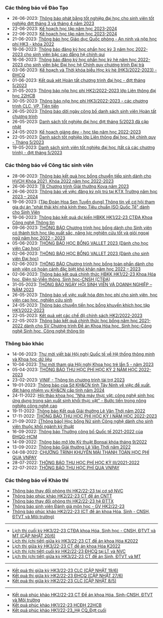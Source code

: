 ### Các thông báo về Đào Tạo
 - 26-06-2023: [Thông báo phát bằng tốt nghiệp đại học cho sinh viên tốt nghiệp đợt tháng 3 và tháng 4 năm 2023](https://www.hcmus.edu.vn/component/content/article/189-phong-dao-tao/thong-bao-he-chinh-quy/tot-nghiep/5059-thong-bao-phat-bang-tot-nghiep-dai-hoc-cho-sinh-vien-tot-nghiep-dot-thang-3-va-thang-4-nam-2023?Itemid=437)
 - 22-06-2023: [Kế hoạch học tập năm học 2023-2024](https://www.hcmus.edu.vn/component/content/article/191-phong-dao-tao/thong-bao-he-chinh-quy/thong-bao-khac/5054-ke-hoach-hoc-tap-nam-hoc-2023-2024?Itemid=437)
 - 22-06-2023: [Kế hoạch học tập năm học 2023-2024](https://www.hcmus.edu.vn/component/content/article/213-phong-dao-tao/ke-hoach-hoc-tap/5053-ke-hoach-hoc-tap-nam-hoc-2023-2024?Itemid=437)
 - 21-06-2023: [Thông báo học Giáo dục Quốc phòng - An ninh và nộp học phí HK3 - khóa 2022](https://www.hcmus.edu.vn/component/content/article/194-phong-dao-tao/thong-bao-lien-thong-dai-hoc/hoc-phi_lt/5052-thong-bao-hoc-giao-duc-quoc-phong-an-ninh-va-nop-hoc-phi-hk3-khoa-2022?Itemid=437)
 - 19-06-2023: [Thông báo đăng ký học phần học kỳ 3 năm học 2022-2023 cho sinh viên bậc cao đẳng hệ chính qui](https://www.hcmus.edu.vn/component/content/article/200-phong-dao-tao/thong-bao-he-cao-dang/dang-ky-hoc-phan_cd/5051-thong-bao-dang-ky-hoc-phan-hoc-ky-3-nam-hoc-2022-2023-cho-sinh-vien-bac-cao-dang-he-chinh-qui?Itemid=437)
 - 16-06-2023: [Thông báo đăng ký học phần học kỳ hè năm học 2022-2023  cho sinh viên bậc Đại học hệ Chính quy chương trình Đại trà](https://www.hcmus.edu.vn/component/content/article/186-phong-dao-tao/thong-bao-he-chinh-quy/dang-ky-hoc-phan/5045-thong-bao-dang-ky-hoc-phan-hoc-ky-he-nam-hoc-2022-2023-cho-sinh-vien-bac-dai-hoc-he-chinh-quy-chuong-trinh-dai-tra?Itemid=437)
 - 03-06-2023: [Kế hoạch và Thời khóa biểu Học kỳ hè (HK3/2022-2023) - ĐHCQ](https://www.hcmus.edu.vn/component/content/article/184-phong-dao-tao/thong-bao-he-chinh-quy/thoi-khoa-bieu/5030-ke-hoach-va-thoi-khoa-bieu-hoc-ky-he-hk3-2022-2023-dhcq?Itemid=437)
 - 01-06-2023: [Kết quả xét Hoàn tất chương trình đại học - đợt tháng 5/2023](https://www.hcmus.edu.vn/component/content/article/190-phong-dao-tao/thong-bao-he-chinh-quy/hoan-tat-chuong-trinh/5024-ket-qua-xet-hoan-tat-chuong-trinh-dai-hoc-dot-thang-5-2023?Itemid=437)
 - 31-05-2023: [Thông báo nộp học phí HK2/2022-2023 lớp Liên thông đại học 22HCB](https://www.hcmus.edu.vn/component/content/article/194-phong-dao-tao/thong-bao-lien-thong-dai-hoc/hoc-phi_lt/5022-thong-bao-nop-hoc-phi-hk2-2022-2023-lop-lien-thong-dai-hoc-22hcb?Itemid=437)
 - 30-05-2023: [Thông báo nộp học phí HK3/2022-2023 - các chương trình CLC, VP, Tiên tiến](https://www.hcmus.edu.vn/component/content/article/187-phong-dao-tao/thong-bao-he-chinh-quy/hoc-phi/5020-thong-bao-nop-hoc-phi-hk3-2022-2023-cac-chuong-trinh-clc-vp-tien-tien?Itemid=437)
 - 26-05-2023: [Thông báo dời ngày công bố danh sách sinh viên Hoàn tất chương trình](https://www.hcmus.edu.vn/component/content/article/190-phong-dao-tao/thong-bao-he-chinh-quy/hoan-tat-chuong-trinh/5018-thong-bao-doi-ngay-cong-bo-danh-sach-sinh-vien-hoan-tat-chuong-trinh?Itemid=437)
 - 26-05-2023: [Danh sách tốt nghiệp đại học đợt tháng 5/2023 đã cập nhật](https://www.hcmus.edu.vn/component/content/article/189-phong-dao-tao/thong-bao-he-chinh-quy/tot-nghiep/5017-danh-sach-tot-nghiep-dai-hoc-dot-thang-5-2023-da-cap-nhat?Itemid=437)
 - 24-05-2023: [Kế hoạch giảng dạy - học tập năm học 2022-2023](https://www.hcmus.edu.vn/component/content/article/191-phong-dao-tao/thong-bao-he-chinh-quy/thong-bao-khac/5012-ke-hoach-giang-day-hoc-tap-nam-hoc-2022-2023?Itemid=437)
 - 22-05-2023: [Danh sách tốt nghiệp lớp Liên thông đại học, hệ chính quy - Tháng 5/2023](https://www.hcmus.edu.vn/component/content/article/195-phong-dao-tao/thong-bao-lien-thong-dai-hoc/tot-nghiep_lt/5005-danh-sach-tot-nghiep-lop-lien-thong-dai-hoc-he-chinh-quy-thang-5-2023?Itemid=437)
 - 19-05-2023: [Danh sách sinh viên tốt nghiệp đại học (tất cả các chương trình) - đợt tháng 5/2023 ](https://www.hcmus.edu.vn/component/content/article/189-phong-dao-tao/thong-bao-he-chinh-quy/tot-nghiep/5003-danh-sach-sinh-vien-tot-nghiep-dai-hoc-tat-ca-cac-chuong-trinh-dot-thang-5-2023?Itemid=437)
### Các thông báo về Công tác sinh viên
 - 28-06-2023: [Thông báo kết quả học bổng chuyển tiếp sinh dành cho HVCH Khóa 2021, Khóa 2022 năm học 2022-2023](https://www.hcmus.edu.vn/component/content/article/125-cong-tac-sinh-vien/thong-bao-hoc-bong/5061-thong-bao-ket-qua-hoc-bong-chuyen-tiep-sinh-danh-cho-hvch-khoa-2021-khoa-2022-nam-hoc-2022-2023?Itemid=437)
 - 26-06-2023: [TB  Chương trình Giải thưởng Kova năm 2023](https://www.hcmus.edu.vn/component/content/article/125-cong-tac-sinh-vien/thong-bao-hoc-bong/5060-tb-chuong-trinh-giai-thuong-kova-nam-2023?Itemid=437)
 - 26-06-2023: [Thông báo về việc đăng ký nội trú tại KTX Trường năm học 2023 – 2024 ](https://www.hcmus.edu.vn/component/content/article/109-cong-tac-sinh-vien/thong-tin-danh-cho-sinh-vien/5058-thong-bao-ve-viec-dang-ky-noi-tru-tai-ktx-truong-nam-hoc-2023-2024?Itemid=437)
 - 19-06-2023: [[Tập Đoàn Hoa Sen Tuyển dụng] Thông tin về cơ hội tham gia dự án "phát thải khí nhà kính theo Tiêu chuẩn ISO Quốc Tế" dành cho Sinh Viên](https://www.hcmus.edu.vn/component/content/article/109-cong-tac-sinh-vien/thong-tin-danh-cho-sinh-vien/5048-tap-doan-hoa-sen-tuyen-dung-thong-tin-ve-co-hoi-tham-gia-du-an-phat-thai-khi-nha-kinh-theo-tieu-chuan-iso-quoc-te-danh-cho-sinh-vien?Itemid=437)
 - 19-06-2023: [Thông báo kết quả dự kiến HBKK HK1/22-23 CTĐA Khoa Công nghệ Thông tin ](https://www.hcmus.edu.vn/component/content/article/125-cong-tac-sinh-vien/thong-bao-hoc-bong/5047-thong-bao-ket-qua-du-kien-hbkk-hk1-22-23-ctda-khoa-cong-nghe-thong-tin?Itemid=437)
 - 09-06-2023: [THÔNG BÁO  Chương trình học bổng dành cho Sinh viên có thành tích học tập xuất sắc, năng lực nghiên cứu tốt và giỏi ngoại ngữ năm học 2022 – 2023](https://www.hcmus.edu.vn/component/content/article/125-cong-tac-sinh-vien/thong-bao-hoc-bong/5036-thong-bao-chuong-trinh-hoc-bong-danh-cho-sinh-vien-co-thanh-tich-hoc-tap-xuat-sac-nang-luc-nghien-cuu-tot-va-gioi-ngoai-ngu-nam-hoc-2022-2023?Itemid=437)
 - 05-06-2023: [THÔNG BÁO HỌC BỔNG VALLET 2023 (Dành cho học viên Cao học)](https://www.hcmus.edu.vn/component/content/article/125-cong-tac-sinh-vien/thong-bao-hoc-bong/5031-thong-bao-hoc-bong-vallet-2023-danh-cho-hoc-vien-cao-hoc?Itemid=437)
 - 02-06-2023: [THÔNG BÁO HỌC BỔNG VALLET 2023 (Dành cho sinh viên Đại học)](https://www.hcmus.edu.vn/component/content/article/125-cong-tac-sinh-vien/thong-bao-hoc-bong/5028-thong-bao-hoc-bong-vallet-2023-danh-cho-sinh-vien-dai-hoc?Itemid=437)
 - 02-06-2023: [THÔNG BÁO  Chương trình học bổng toàn phần dành cho sinh viên có hoàn cảnh đặc biệt khó khăn năm học 2022 – 2023](https://www.hcmus.edu.vn/component/content/article/125-cong-tac-sinh-vien/thong-bao-hoc-bong/5027-thong-bao-chuong-trinh-hoc-bong-toan-phan-danh-cho-sinh-vien-co-hoan-canh-dac-biet-kho-khan-nam-hoc-2022-2023?Itemid=437)
 - 02-06-2023: [Thông báo kết quả chính thức HBKK HK1/22-23 Khoa Hóa học, Điện tử-Viễn thông, Sinh học-CNSH (CTĐA)](https://www.hcmus.edu.vn/component/content/article/125-cong-tac-sinh-vien/thong-bao-hoc-bong/5025-thong-bao-ket-qua-chinh-thuc-hbkk-hk1-22-23-khoa-hoa-hoc-dien-tu-vien-thong-sinh-hoc-cnsh-ctda?Itemid=437)
 - 31-05-2023: [THÔNG BÁO NGÀY HỘI SINH VIÊN VÀ DOANH NGHIỆP – NĂM 2023 ](https://www.hcmus.edu.vn/component/content/article/109-cong-tac-sinh-vien/thong-tin-danh-cho-sinh-vien/5021-thong-bao-ngay-hoi-sinh-vien-va-doanh-nghiep-nam-2023?Itemid=437)
 - 26-05-2023: [Thông báo về việc xuất hóa đơn học phí cho sinh viên, học viên cao học, nghiên cứu sinh](https://www.hcmus.edu.vn/component/content/article/109-cong-tac-sinh-vien/thong-tin-danh-cho-sinh-vien/5016-thong-bao-ve-viec-xuat-hoa-don-hoc-phi-cho-sinh-vien-hoc-vien-cao-hoc-nghien-cuu-sinh?Itemid=437)
 - 24-05-2023: [Thông báo chuyển tiền học bổng khuyến khích học tập HK1/2022-2023 ](https://www.hcmus.edu.vn/component/content/article/125-cong-tac-sinh-vien/thong-bao-hoc-bong/5011-thong-bao-chuyen-tien-hoc-bong-khuyen-khich-hoc-tap-hk1-2022-2023?Itemid=437)
 - 22-05-2023: [Kết quả xét các chế độ chính sách HK2/2022-2023](https://www.hcmus.edu.vn/component/content/article/126-cong-tac-sinh-vien/thong-bao-mien-giam/5007-ket-qua-xet-cac-che-do-chinh-sach-hk2-2022-2023?Itemid=437)
 - 22-05-2023: [Thông báo kết quả chính thức học bổng năm học 2021-2022 dành cho SV Chương trình Đề án Khoa Hóa học, Sinh học-Công nghệ Sinh học, Công nghệ thông tin](https://www.hcmus.edu.vn/component/content/article/125-cong-tac-sinh-vien/thong-bao-hoc-bong/5006-thong-bao-ket-qua-chinh-thuc-hoc-bong-nam-hoc-2021-2022-danh-cho-sv-chuong-trinh-de-an-khoa-hoa-hoc-sinh-hoc-cong-nghe-sinh-hoc-cong-nghe-thong-tin?Itemid=437)
### Thông báo khác
 - 14-06-2023: [Thư mời viết bài Hội nghị Quốc tế về Hệ thống thông minh và Khoa học dữ liệu](https://www.hcmus.edu.vn/component/content/article?id=5042:thu-moi-viet-bai-hoi-nghi-quoc-te-ve-he-thong-thong-minh-va-khoa-hoc-du-lieu&catid=100&Itemid=437)
 - 10-04-2023: [Thư mời tham gia Hội nghị Khoa học trẻ lần 5 - năm 2023](https://www.hcmus.edu.vn/component/content/article?id=4953:thu-moi-tham-gia-hoi-nghi-khoa-hoc-tre-lan-5-nam-2023&catid=100&Itemid=437)
 - 05-04-2023: [THÔNG BÁO THU HỌC PHÍ HỌC KỲ 2 NĂM HỌC 2022-2023](https://www.hcmus.edu.vn/component/content/article/156-ke-hoach-tai-chinh/thong-bao-danh-cho-sinh-vien/4946-thong-bao-thu-hoc-phi-hoc-ky-2-nam-hoc-2022-2023?Itemid=437)
 - 23-02-2023: [VINIF - Thông tin chương trình tài trợ 2023](https://www.hcmus.edu.vn/component/content/article?id=4874:vinif-thong-tin-chuong-trinh-tai-tro-2023&catid=100&Itemid=437)
 - 19-01-2023: [Thông báo của Sở KH&CN tỉnh Tây Ninh về việc đề xuất, đặt hàng nhiệm vụ KH&CN cấp tỉnh năm 2024](https://www.hcmus.edu.vn/component/content/article?id=4825:thong-bao-cua-so-kh-cn-tinh-tay-ninh-ve-viec-de-xuat-dat-hang-nhiem-vu-kh-cn-cap-tinh-nam-2024&catid=100&Itemid=437)
 - 24-11-2022: [Hội thảo khoa học "Nhà máy thực vật: công nghệ sinh học ứng dụng trong sản xuất sinh khối thực vật" - Bước tiến trong nông nghiệp công nghệ cao](https://www.hcmus.edu.vn/component/content/article?id=4730:hoi-thao-khoa-hoc-nha-may-thuc-vat-cong-nghe-sinh-hoc-ung-dung-trong-san-xuat-sinh-khoi-thuc-vat-buoc-tien-trong-nong-nghiep-cong-nghe-cao&catid=100&Itemid=437)
 - 19-11-2022: [Thông báo Kết quả Giải thưởng Lê Văn Thới năm 2022](https://www.hcmus.edu.vn/component/content/article?id=4722:thong-bao-ket-qua-giai-thuong-le-van-thoi-nam-2022&catid=100&Itemid=437)
 - 17-11-2022: [THÔNG BÁO THU HỌC PHÍ HỌC KỲ I NĂM HỌC 2022-2023](https://www.hcmus.edu.vn/component/content/article/156-ke-hoach-tai-chinh/thong-bao-danh-cho-sinh-vien/4718-thong-bao-thu-hoc-phi-hoc-ky-i-nam-hoc-2022-2023?Itemid=437)
 - 21-09-2022: [[Thông báo] Học bổng Nữ sinh Công nghệ dành cho sinh viên thuộc khối ngành kỹ thuật](https://www.hcmus.edu.vn/component/content/article/104-quan-he-doi-ngoai/thông-tin-dành-cho-sinh-viên/4591-thong-bao-hoc-bong-nu-sinh-cong-nghe-danh-cho-sinh-vien-thuoc-khoi-nganh-ky-thuat?Itemid=437)
 - 16-09-2022: [Thông báo Thưởng công bố Quốc tế 2021-2022 của ĐHQG-HCM](https://www.hcmus.edu.vn/component/content/article?id=4582:thong-bao-thuong-cong-bo-quoc-te-2021-2022-cua-dhqg-hcm&catid=100&Itemid=437)
 - 14-09-2022: [Thông báo mở lớp Kỹ thuật Bonsai khóa tháng 9/2022](https://www.hcmus.edu.vn/component/content/article?id=4575:thong-bao-mo-lop-ky-thuat-bonsai-khoa-thang-9-2022&catid=100&Itemid=437)
 - 13-09-2022: [Thông báo Giải thưởng Lê Văn Thới năm 2022](https://www.hcmus.edu.vn/component/content/article?id=4574:thong-bao-giai-thuong-le-van-thoi-nam-2022&catid=100&Itemid=437)
 - 04-08-2022: [CHƯƠNG TRÌNH KHUYẾN MÃI THANH TOÁN HỌC PHÍ QUA VNPAY](https://www.hcmus.edu.vn/component/content/article/156-ke-hoach-tai-chinh/thong-bao-danh-cho-sinh-vien/4499-chuong-trinh-khuyen-mai-thanh-toan-hoc-phi-qua-vnpay?Itemid=437)
 - 28-07-2022: [THÔNG BÁO THU HỌC PHÍ HỌC KỲ III/2021-2022](https://www.hcmus.edu.vn/component/content/article/156-ke-hoach-tai-chinh/thong-bao-danh-cho-sinh-vien/4480-thong-bao-thu-hoc-phi-hoc-ky-iii-2021-2022?Itemid=437)
 - 22-07-2022: [THÔNG BÁO THU HỌC PHÍ QUA VNPAY](https://www.hcmus.edu.vn/component/content/article/156-ke-hoach-tai-chinh/thong-bao-danh-cho-sinh-vien/4465-thong-bao-thu-hoc-phi-qua-vnpay?Itemid=437)
### Các thông báo về Khảo thí
 - [Thông báo thay đổi phòng thi HK2/22-23 tại cơ sở NVC](http://ktdbcl.hcmus.edu.vn/index.php/thong-bao/727-thong-bao-thay-d-i-phong-thi-hk2-22-23-t-i-co-s-nvc)
 - [Thông báo phúc khảo HK2/22-23 CT đề án CNTT](http://ktdbcl.hcmus.edu.vn/index.php/thong-bao/722-thong-bao-phuc-kh-o-hk2-22-23-ct-d-an-cntt)
 - [Thông báo thay đổi phòng thi HK2/22-23 hệ ĐTTX](http://ktdbcl.hcmus.edu.vn/index.php/thong-bao/717-thong-bao-thay-d-i-phong-thi-hk2-22-23-h-dttx)
 - [Thông báo sinh viên Đánh giá môn học - GV HK2/22-23](http://ktdbcl.hcmus.edu.vn/index.php/thong-bao/716-thong-bao-sinh-vien-danh-gia-mon-h-c-gv-hk2-22-23)
 - [Thông báo phúc khảo HK2/22-23 (CT đề án khoa Hóa, Sinh - CNSH, ĐTVT và Môi trường)](http://ktdbcl.hcmus.edu.vn/index.php/thong-bao/713-thong-bao-phuc-kh-o-hk2-22-23-ct-d-an-khoa-hoa-sinh-cnsh-dtvt-va-moi-tru-ng)
---
 - [Lịch thi cuối kỳ HK3/22-23 CTĐA khoa Hóa, Sinh học - CNSH, ĐTVT và MT (CẬP NHẬT 20/6)](http://ktdbcl.hcmus.edu.vn/index.php/cong-tac-kh-o-thi/l-ch-thi-h-c-ky/725-l-ch-thi-cu-i-ky-hk3-22-23-ctda-khoa-hoa-sinh-h-c-cnsh-dtvt-va-mt)
 - [Lịch thi (chi tiết) giữa kỳ HK3/22-23 CT đề án khoa Hóa K2022](http://ktdbcl.hcmus.edu.vn/index.php/cong-tac-kh-o-thi/l-ch-thi-h-c-ky/724-l-ch-thi-chi-ti-t-gi-a-ky-hk3-22-23-ct-d-an-khoa-hoa-k2022)
 - [Lịch thi giữa kỳ HK3/22-23 CT đề án khoa Hóa K2022](http://ktdbcl.hcmus.edu.vn/index.php/cong-tac-kh-o-thi/l-ch-thi-h-c-ky/721-l-ch-thi-gi-a-ky-hk3-22-23-ct-d-an-khoa-hoa-k2022)
 - [Lịch thi (chi tiết) cuối kỳ HK2/22-23 ĐHCQ tại LT và NVC](http://ktdbcl.hcmus.edu.vn/index.php/cong-tac-kh-o-thi/l-ch-thi-h-c-ky/720-l-ch-thi-chi-ti-t-cu-i-ky-hk2-22-23-dhcq-t-i-lt-va-nvc)
 - [Lịch thi (chi tiết) giữa kỳ HK3/22-23 CT đề án Sinh, ĐTVT và MT](http://ktdbcl.hcmus.edu.vn/index.php/cong-tac-kh-o-thi/l-ch-thi-h-c-ky/719-l-ch-thi-chi-ti-t-gi-a-ky-hk3-22-23-ct-d-an-sinh-dtvt-va-mt)
---
 - [Kết quả thi giữa kỳ HK3/22-23 CLC (CẬP NHẬT 19/6)](http://ktdbcl.hcmus.edu.vn/index.php/cong-tac-kh-o-thi/k-t-qu-thi-h-c-ky/714-k-t-qu-thi-gi-a-ky-hk3-22-23-clc)
 - [Kết quả thi giữa kỳ HK2/22-23 ĐHCQ (CẬP NHẬT 27/6)](http://ktdbcl.hcmus.edu.vn/index.php/cong-tac-kh-o-thi/k-t-qu-thi-h-c-ky/708-k-t-qu-thi-gi-a-ky-hk2-22-23-dhcq)
 - [Kết quả thi giữa kỳ HK2/22-23 CLC (CẬP NHẬT 8/5)](http://ktdbcl.hcmus.edu.vn/index.php/cong-tac-kh-o-thi/k-t-qu-thi-h-c-ky/671-k-t-qu-thi-gi-a-ky-hk2-22-23-clc)
---
 - [Kết quả phúc khảo HK2/22-23 CT Đề án khoa Hóa, Sinh-CNSH, ĐTVT và Môi trường](http://ktdbcl.hcmus.edu.vn/index.php/cong-tac-kh-o-thi/k-t-qu-phuc-tra/726-k-t-qu-phuc-kh-o-hk2-22-23-ct-d-an-khoa-hoa-sinh-cnsh-dtvt-va-moi-tru-ng)
 - [Kết quả phúc khảo HK1/22-23 HCĐH 22HCB](http://ktdbcl.hcmus.edu.vn/index.php/cong-tac-kh-o-thi/k-t-qu-phuc-tra/723-k-t-qu-phuc-kh-o-hk1-22-23-hcdh-22hcb)
 - [Kết quả phúc khảo HK1/22-23_Hệ CQ_Đợt cuối](http://ktdbcl.hcmus.edu.vn/index.php/cong-tac-kh-o-thi/k-t-qu-phuc-tra/691-k-t-qu-phuc-kh-o-hk1-22-23-h-cq-d-t-cu-i)
